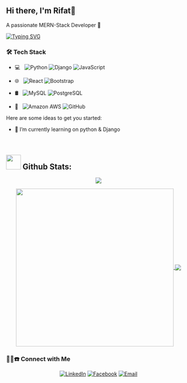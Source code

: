 


## Hi there, I'm Rifat👋
A passionate MERN-Stack Developer 🚀 

[![Typing SVG](https://readme-typing-svg.herokuapp.com/?lines=I+am+MD+Rifat;I+am+a+MERN+Stack+Developer;I+am+a+Software+Enginner)](https://git.io/typing-svg)


<h3>🛠 Tech Stack</h3>

- 💻 &nbsp;  ![Python](https://img.shields.io/badge/-Python-black?style=flat-square&logo=python) 
![Django](https://img.shields.io/badge/-Django-black?style=flat-square&logo=cplusplus)
![JavaScript](https://img.shields.io/badge/-JavaScript-black?style=flat-square&logo=javascript)

- 🌐 &nbsp; 
![React](https://img.shields.io/badge/-React-black?style=flat-square&logo=react)
![Bootstrap](https://img.shields.io/badge/-Bootstrap-black?style=flat-square&logo=bootstrap)

- 🛢 &nbsp; 
![MySQL](https://img.shields.io/badge/-MySQL-black?style=flat-square&logo=mysql)
![PostgreSQL](https://img.shields.io/badge/-MongoDB-black?style=flat-square&logo=mongodb)

- 🔧 &nbsp; 
![Amazon AWS](https://img.shields.io/badge/Amazon%20AWS-black?style=flat-square&logo=amazon-aws)
![GitHub](https://img.shields.io/badge/-GitHub-black?style=flat-square&logo=github)


Here are some ideas to get you started:

- 🌱 I’m currently learning on python & Django 


<br/>
  
## <img src="https://media.giphy.com/media/ZCN6F3FAkwsyOGU2RS/giphy.gif" width="40"> **Github Stats:**

<p align="center">
   <img align="center" src="https://github-readme-streak-stats.herokuapp.com?user=rhrifat005&theme=slateorange&border=DDDDDD&stroke=4FDD21&fire=C7DD4F&currStreakNum=DDDB61"/>
</p>

 <p align="center">
  <a href="https://github.com/rhrifat005">
   <img width="430" align="center" src="https://github-readme-stats.vercel.app/api?username=aalhabib001&show_icons=true&theme=slateorange&count_private=true">
  </a>
  <a href="https://github.com/rhrifat005">
    <img align="center" src="https://github-readme-stats.anuraghazra1.vercel.app/api/top-langs/?username=rhrifat005&layout=compact&theme=slateorange&langs_count=8" />
  </a>
 </p>

<h3> 🤝🏻☎️ Connect with Me </h3>

<p align="center">
<a href="https://www.linkedin.com/in/rhrifat005/"><img alt="LinkedIn" src="https://img.shields.io/badge/rhrifat005-linkedIn-brightgreen?style=flat-square&logo=linkedin"></a>
<a href="https://www.facebook.com/rhrifat005/"><img alt="Facebook" src="https://img.shields.io/badge/rhrifat005-facebook-blue?style=flat&logo=facebook"></a>
<a href="mailto:rifat.cse.edu05@gmail.com"><img alt="Email" src="https://img.shields.io/badge/Email-rifat.cse.edu05@gmail.com-blue?style=flat-square&logo=gmail"></a>
</p>



